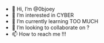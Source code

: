 - 👋 Hi, I’m @0bjoey
- 👀 I’m interested in CYBER
- 🌱 I’m currently learning TOO MUCH
- 💞️ I’m looking to collaborate on ?
- 📫 How to reach me !!!

<!---
0bjoey/0bjoey is a ✨ special ✨ repository because its `README.md` (this file) appears on your GitHub profile.
You can click the Preview link to take a look at your changes.
--->
